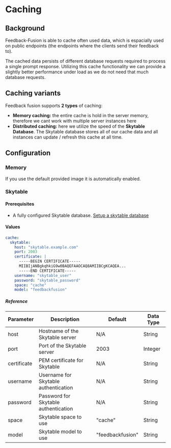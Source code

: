 # Caching 

## Background 

Feedback-Fusion is able to cache often used data, which is espacially used 
on public endpoints (the endpoints where the clients send their feedback to).

The cached data persists of different database requests required to process a 
single prompt response. Utilizing this cache functionality we can provide a slightly better 
performance under load as we do not need that much database requests. 

## Caching variants 

Feedback fusion supports **2 types** of caching:
- **Memory caching:** the entire cache is hold in the server memory, therefore we cant work with multiple server instances here
- **Distributed caching:** here we utilize the speed of the **Skytable Database**. The Skytable database stores all of our cache data and all instances can update / refresh this cache at all time.

## Configuration

### Memory 

If you use the default provided image it is automatically enabled.

### Skytable 

#### Prerequisites

- A fully configured Skytable database. [Setup a skytable database](https://docs.skytable.io/installation)

#### Values

```yaml
cache:
  skytable:
    host: "skytable.example.com"
    port: 2003
    certificate: |
      -----BEGIN CERTIFICATE-----
      MIIBIjANBgkqhkiG9w0BAQEFAAOCAQ8AMIIBCgKCAQEA...
      -----END CERTIFICATE-----
    username: "skytable_user"
    password: "skytable_password"
    space: "cache"
    model: "feedbackfusion"
```

##### Reference

| Parameter   | Description                        | Default        | Data Type |
|-------------|------------------------------------|----------------|-----------|
| host        | Hostname of the Skytable server    | N/A            | String    |
| port        | Port of the Skytable server        | 2003           | Integer   |
| certificate | PEM certificate for Skytable       | N/A            | String    |
| username    | Username for Skytable authentication | N/A          | String    |
| password    | Password for Skytable authentication | N/A          | String    |
| space       | Skytable space to use              | "cache"        | String    |
| model       | Skytable model to use              | "feedbackfusion" | String    |
